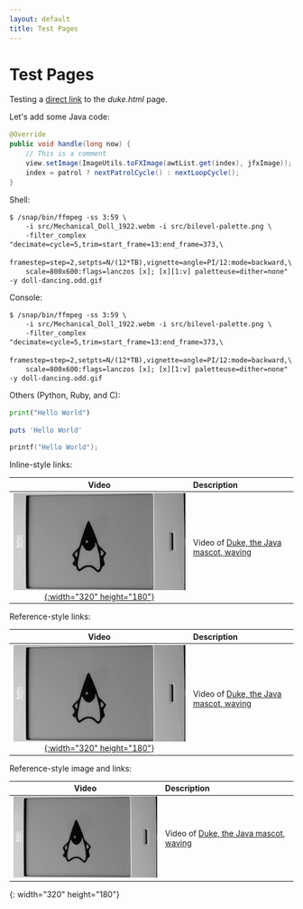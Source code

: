 ```yaml
---
layout: default
title: Test Pages
---
```

# Test Pages

Testing a [direct link](duke.html) to the *duke.html* page.

Let's add some Java code:

```java
@Override
public void handle(long now) {
    // This is a comment
    view.setImage(ImageUtils.toFXImage(awtList.get(index), jfxImage));
    index = patrol ? nextPatrolCycle() : nextLoopCycle();
}
```

Shell:

```shell
$ /snap/bin/ffmpeg -ss 3:59 \
    -i src/Mechanical_Doll_1922.webm -i src/bilevel-palette.png \
    -filter_complex "decimate=cycle=5,trim=start_frame=13:end_frame=373,\
    framestep=step=2,setpts=N/(12*TB),vignette=angle=PI/12:mode=backward,\
    scale=800x600:flags=lanczos [x]; [x][1:v] paletteuse=dither=none" -y doll-dancing.odd.gif
```

Console:

```console
$ /snap/bin/ffmpeg -ss 3:59 \
    -i src/Mechanical_Doll_1922.webm -i src/bilevel-palette.png \
    -filter_complex "decimate=cycle=5,trim=start_frame=13:end_frame=373,\
    framestep=step=2,setpts=N/(12*TB),vignette=angle=PI/12:mode=backward,\
    scale=800x600:flags=lanczos [x]; [x][1:v] paletteuse=dither=none" -y doll-dancing.odd.gif
```

Others (Python, Ruby, and C):

```python
print("Hello World")
```

```ruby
puts 'Hello World'
```

```c
printf("Hello World");
```

Inline-style links:

| Video | Description |
|:-----:|:------------|
| [![Duke Waving](images/duke-2019-03-22-180.png){:width="320" height="180"}](duke.html) | Video of [Duke, the Java mascot, waving](duke.html) |

Reference-style links:

| Video | Description |
|:-----:|:------------|
| [![Duke Waving](images/duke-2019-03-22-180.png){:width="320" height="180"}][1] | Video of [Duke, the Java mascot, waving][2] |

Reference-style image and links:

| Video | Description |
|:-----:|:------------|
| [![Duke Waving][waving]][1] | Video of [Duke, the Java mascot, waving][2] |

[1]: duke.html
[2]: duke.html
[waving]: images/duke-2019-03-22-180.png
{: width="320" height="180"}
